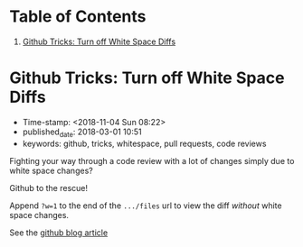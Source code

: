 
# Table of Contents

1.  [Github Tricks: Turn off White Space Diffs](#orge85971b)


<a id="orge85971b"></a>

# Github Tricks: Turn off White Space Diffs

-   Time-stamp: <span class="timestamp-wrapper"><span class="timestamp">&lt;2018-11-04 Sun 08:22&gt;</span></span>
-   published<sub>date</sub>: 2018-03-01 10:51
-   keywords: github, tricks, whitespace, pull requests, code reviews

Fighting your way through a code review with a lot of changes simply due to white space changes?

Github to the rescue!

Append `?w=1` to the end of the `.../files` url to view the diff *without* white space changes.

See the [github blog article](https://blog.github.com/2011-10-21-github-secrets/)

